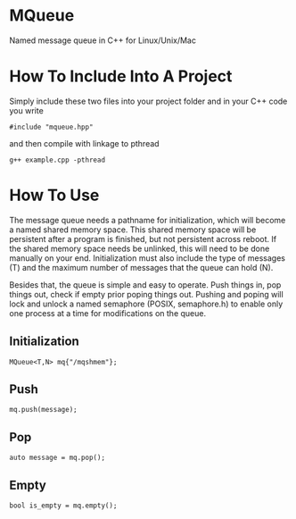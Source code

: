 # MQueue
Named message queue in C++ for Linux/Unix/Mac

# How To Include Into A Project
Simply include these two files into your project folder and in your C++ code you write

```
#include "mqueue.hpp"
```
and then compile with linkage to pthread

```
g++ example.cpp -pthread
```

# How To Use
The message queue needs a pathname for initialization, which will become a named shared memory space. This shared memory space will be persistent after a program is finished, but not persistent across reboot. If the shared memory space needs be unlinked, this will need to be done manually on your end.
Initialization must also include the type of messages (T) and the maximum number of messages that the queue can hold (N).

Besides that, the queue is simple and easy to operate. Push things in, pop things out, check if empty prior poping things out. Pushing and poping will lock and unlock a named semaphore (POSIX, semaphore.h) to enable only one process at a time for modifications on the queue.

## Initialization
```
MQueue<T,N> mq{"/mqshmem"};
```

## Push
```
mq.push(message);
```

## Pop
```
auto message = mq.pop();
```

## Empty
```
bool is_empty = mq.empty();
```


